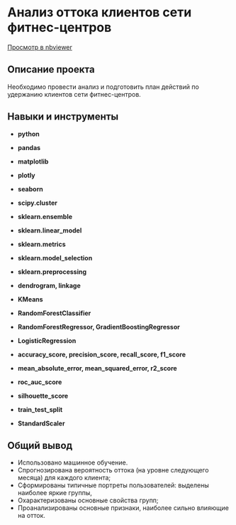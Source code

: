 # Анализ оттока клиентов сети фитнес-центров
[Просмотр в nbviewer](https://nbviewer.org/github/franktoblack/ya_practicum_projects/blob/main/ml_project/ml_project.ipynb)

## Описание проекта

Необходимо провести анализ и подготовить план действий по удержанию клиентов сети фитнес-центров.

## Навыки и инструменты

- **python**
- **pandas**
- **matplotlib**
- **plotly**
- **seaborn**
- **scipy.cluster**
- **sklearn.ensemble**
- **sklearn.linear_model**
- **sklearn.metrics**
- **sklearn.model_selection**
- **sklearn.preprocessing**

- **dendrogram, linkage**
- **KMeans**
- **RandomForestClassifier**
- **RandomForestRegressor, GradientBoostingRegressor**
- **LogisticRegression**
- **accuracy_score, precision_score, recall_score, f1_score**
- **mean_absolute_error, mean_squared_error, r2_score**
- **roc_auc_score**
- **silhouette_score**
- **train_test_split**
- **StandardScaler**

## 

## Общий вывод

- Использовано машинное обучение.
- Спрогнозирована вероятность оттока (на уровне следующего месяца) для каждого клиента;
- Сформированы типичные портреты пользователей: выделены наиболее яркие группы,
- Охарактеризованы основные свойства групп;
- Проанализированы основные признаки, наиболее сильно влияющие на отток.

